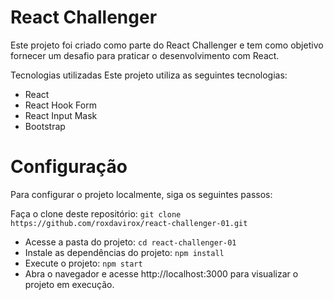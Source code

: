 # React Challenger
Este projeto foi criado como parte do React Challenger e tem como objetivo fornecer um desafio para praticar o desenvolvimento com React.

Tecnologias utilizadas
Este projeto utiliza as seguintes tecnologias:

- React
- React Hook Form
- React Input Mask
- Bootstrap

# Configuração
Para configurar o projeto localmente, siga os seguintes passos:

Faça o clone deste repositório: `git clone https://github.com/roxdavirox/react-challenger-01.git`
- Acesse a pasta do projeto: `cd react-challenger-01`
- Instale as dependências do projeto: `npm install`
- Execute o projeto: `npm start`
- Abra o navegador e acesse http://localhost:3000 para visualizar o projeto em execução.
